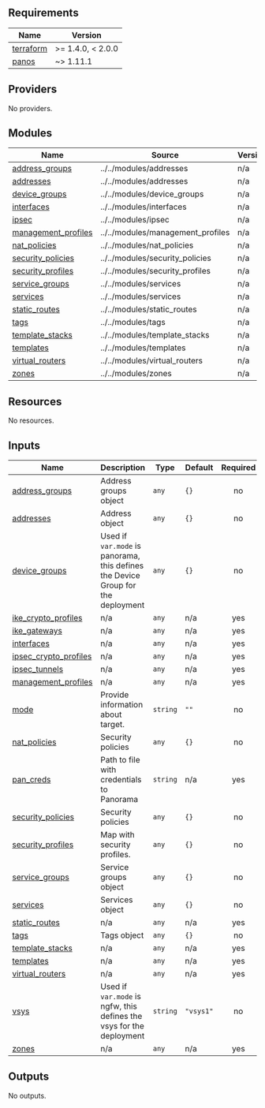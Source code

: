 <!-- BEGINNING OF PRE-COMMIT-TERRAFORM DOCS HOOK -->
## Requirements

| Name | Version |
|------|---------|
| <a name="requirement_terraform"></a> [terraform](#requirement\_terraform) | >= 1.4.0, < 2.0.0 |
| <a name="requirement_panos"></a> [panos](#requirement\_panos) | ~> 1.11.1 |

## Providers

No providers.

## Modules

| Name | Source | Version |
|------|--------|---------|
| <a name="module_address_groups"></a> [address\_groups](#module\_address\_groups) | ../../modules/addresses | n/a |
| <a name="module_addresses"></a> [addresses](#module\_addresses) | ../../modules/addresses | n/a |
| <a name="module_device_groups"></a> [device\_groups](#module\_device\_groups) | ../../modules/device_groups | n/a |
| <a name="module_interfaces"></a> [interfaces](#module\_interfaces) | ../../modules/interfaces | n/a |
| <a name="module_ipsec"></a> [ipsec](#module\_ipsec) | ../../modules/ipsec | n/a |
| <a name="module_management_profiles"></a> [management\_profiles](#module\_management\_profiles) | ../../modules/management_profiles | n/a |
| <a name="module_nat_policies"></a> [nat\_policies](#module\_nat\_policies) | ../../modules/nat_policies | n/a |
| <a name="module_security_policies"></a> [security\_policies](#module\_security\_policies) | ../../modules/security_policies | n/a |
| <a name="module_security_profiles"></a> [security\_profiles](#module\_security\_profiles) | ../../modules/security_profiles | n/a |
| <a name="module_service_groups"></a> [service\_groups](#module\_service\_groups) | ../../modules/services | n/a |
| <a name="module_services"></a> [services](#module\_services) | ../../modules/services | n/a |
| <a name="module_static_routes"></a> [static\_routes](#module\_static\_routes) | ../../modules/static_routes | n/a |
| <a name="module_tags"></a> [tags](#module\_tags) | ../../modules/tags | n/a |
| <a name="module_template_stacks"></a> [template\_stacks](#module\_template\_stacks) | ../../modules/template_stacks | n/a |
| <a name="module_templates"></a> [templates](#module\_templates) | ../../modules/templates | n/a |
| <a name="module_virtual_routers"></a> [virtual\_routers](#module\_virtual\_routers) | ../../modules/virtual_routers | n/a |
| <a name="module_zones"></a> [zones](#module\_zones) | ../../modules/zones | n/a |

## Resources

No resources.

## Inputs

| Name | Description | Type | Default | Required |
|------|-------------|------|---------|:--------:|
| <a name="input_address_groups"></a> [address\_groups](#input\_address\_groups) | Address groups object | `any` | `{}` | no |
| <a name="input_addresses"></a> [addresses](#input\_addresses) | Address object | `any` | `{}` | no |
| <a name="input_device_groups"></a> [device\_groups](#input\_device\_groups) | Used if `var.mode` is panorama, this defines the Device Group for the deployment | `any` | `{}` | no |
| <a name="input_ike_crypto_profiles"></a> [ike\_crypto\_profiles](#input\_ike\_crypto\_profiles) | n/a | `any` | n/a | yes |
| <a name="input_ike_gateways"></a> [ike\_gateways](#input\_ike\_gateways) | n/a | `any` | n/a | yes |
| <a name="input_interfaces"></a> [interfaces](#input\_interfaces) | n/a | `any` | n/a | yes |
| <a name="input_ipsec_crypto_profiles"></a> [ipsec\_crypto\_profiles](#input\_ipsec\_crypto\_profiles) | n/a | `any` | n/a | yes |
| <a name="input_ipsec_tunnels"></a> [ipsec\_tunnels](#input\_ipsec\_tunnels) | n/a | `any` | n/a | yes |
| <a name="input_management_profiles"></a> [management\_profiles](#input\_management\_profiles) | n/a | `any` | n/a | yes |
| <a name="input_mode"></a> [mode](#input\_mode) | Provide information about target. | `string` | `""` | no |
| <a name="input_nat_policies"></a> [nat\_policies](#input\_nat\_policies) | Security policies | `any` | `{}` | no |
| <a name="input_pan_creds"></a> [pan\_creds](#input\_pan\_creds) | Path to file with credentials to Panorama | `string` | n/a | yes |
| <a name="input_security_policies"></a> [security\_policies](#input\_security\_policies) | Security policies | `any` | `{}` | no |
| <a name="input_security_profiles"></a> [security\_profiles](#input\_security\_profiles) | Map with security profiles. | `any` | `{}` | no |
| <a name="input_service_groups"></a> [service\_groups](#input\_service\_groups) | Service groups object | `any` | `{}` | no |
| <a name="input_services"></a> [services](#input\_services) | Services object | `any` | `{}` | no |
| <a name="input_static_routes"></a> [static\_routes](#input\_static\_routes) | n/a | `any` | n/a | yes |
| <a name="input_tags"></a> [tags](#input\_tags) | Tags object | `any` | `{}` | no |
| <a name="input_template_stacks"></a> [template\_stacks](#input\_template\_stacks) | n/a | `any` | n/a | yes |
| <a name="input_templates"></a> [templates](#input\_templates) | n/a | `any` | n/a | yes |
| <a name="input_virtual_routers"></a> [virtual\_routers](#input\_virtual\_routers) | n/a | `any` | n/a | yes |
| <a name="input_vsys"></a> [vsys](#input\_vsys) | Used if `var.mode` is ngfw, this defines the vsys for the deployment | `string` | `"vsys1"` | no |
| <a name="input_zones"></a> [zones](#input\_zones) | n/a | `any` | n/a | yes |

## Outputs

No outputs.
<!-- END OF PRE-COMMIT-TERRAFORM DOCS HOOK -->